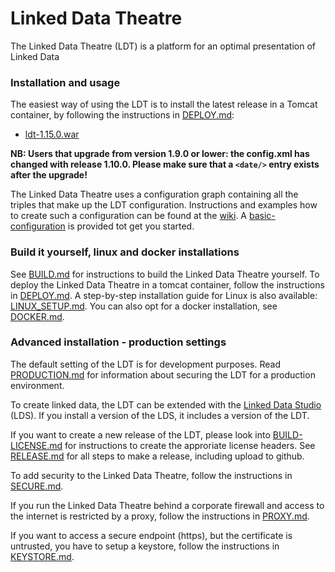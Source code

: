 # Linked Data Theatre
The Linked Data Theatre (LDT) is a platform for an optimal presentation of Linked Data

### Installation and usage
The easiest way of using the LDT is to install the latest release in a Tomcat container, by following the instructions in [DEPLOY.md](docs/DEPLOY.md): 

- [ldt-1.15.0.war](https://github.com/architolk/Linked-Data-Theatre/releases/download/v1.15.0/ldt-1.15.0.war "ldt-1.15.0.war")

**NB: Users that upgrade from version 1.9.0 or lower: the config.xml has changed with release 1.10.0. Please make sure that a `<date/>` entry exists after the upgrade!**

The Linked Data Theatre uses a configuration graph containing all the triples that make up the LDT configuration. Instructions and examples how to create such a configuration can be found at the [wiki](https://github.com/architolk/Linked-Data-Theatre/wiki). A [basic-configuration](basic-configuration.ttl) is provided tot get you started.

### Build it yourself, linux and docker installations
See [BUILD.md](BUILD.md) for instructions to build the Linked Data Theatre yourself. To deploy the Linked Data Theatre in a tomcat container, follow the instructions in [DEPLOY.md](docs/DEPLOY.md). A step-by-step installation guide for Linux is also available: [LINUX_SETUP.md](docs/LINUX_SETUP.md). You can also opt for a docker installation, see [DOCKER.md](docs/DOCKER.md).

### Advanced installation - production settings
The default setting of the LDT is for development purposes. Read [PRODUCTION.md](docs/PRODUCTION.md) for information about securing the LDT for a production environment.

To create linked data, the LDT can be extended with the [Linked Data Studio](https://github.com/architolk/Linked-Data-Studio) (LDS). If you install a version of the LDS, it includes a version of the LDT.

If you want to create a new release of the LDT, please look into [BUILD-LICENSE.md](docs/BUILD-LICENSE.md) for instructions to create the approriate license headers. See [RELEASE.md](docs/RELEASE.md) for all steps to make a release, including upload to github.

To add security to the Linked Data Theatre, follow the instructions in [SECURE.md](docs/SECURE.md).

If you run the Linked Data Theatre behind a corporate firewall and access to the internet is restricted by a proxy, follow the instructions in [PROXY.md](docs/PROXY.md).

If you want to access a secure endpoint (https), but the certificate is untrusted, you have to setup a keystore, follow the instructions in [KEYSTORE.md](docs/KEYSTORE.md).
